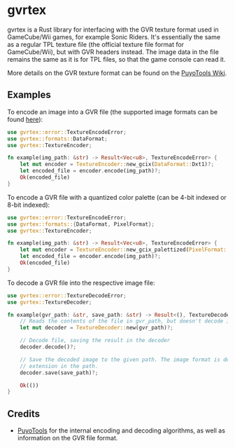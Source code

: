 # gvrtex

gvrtex is a Rust library for interfacing with the GVR texture format used in GameCube/Wii games, for example Sonic Riders. It's essentially the same as a regular TPL texture file (the official texture file format for GameCube/Wii), but with GVR headers instead. The image data in the file remains the same as it is for TPL files, so that the game console can read it.

More details on the GVR texture format can be found on the [PuyoTools Wiki](https://code.google.com/archive/p/puyotools/wikis/GVRTexture.wiki).

## Examples

To encode an image into a GVR file (the supported image formats can be found [here](https://github.com/image-rs/image/blob/main/README.md#supported-image-formats)):

```rust
use gvrtex::error::TextureEncodeError;
use gvrtex::formats::DataFormat;
use gvrtex::TextureEncoder;

fn example(img_path: &str) -> Result<Vec<u8>, TextureEncodeError> {
    let mut encoder = TextureEncoder::new_gcix(DataFormat::Dxt1)?;
    let encoded_file = encoder.encode(img_path)?;
    Ok(encoded_file)
}
```

To encode a GVR file with a quantized color palette (can be 4-bit indexed or 8-bit indexed):

```rust
use gvrtex::error::TextureEncodeError;
use gvrtex::formats::{DataFormat, PixelFormat};
use gvrtex::TextureEncoder;

fn example(img_path: &str) -> Result<Vec<u8>, TextureEncodeError> {
    let mut encoder = TextureEncoder::new_gcix_palettized(PixelFormat::RGB5A3, DataFormat::Index8)?;
    let encoded_file = encoder.encode(img_path)?;
    Ok(encoded_file)
}
```

To decode a GVR file into the respective image file:

```rust
use gvrtex::error::TextureDecodeError;
use gvrtex::TextureDecoder;

fn example(gvr_path: &str, save_path: &str) -> Result<(), TextureDecodeError> {
    // Reads the contents of the file in gvr_path, but doesn't decode it yet.
    let mut decoder = TextureDecoder::new(gvr_path)?;

    // Decode file, saving the result in the decoder
    decoder.decode()?;

    // Save the decoded image to the given path. The image format is derived from the file
    // extension in the path.
    decoder.save(save_path)?;

    Ok(())
}
```

## Credits

- [PuyoTools](https://github.com/nickworonekin/puyotools) for the internal encoding and decoding algorithms, as well as information on the GVR file format.
